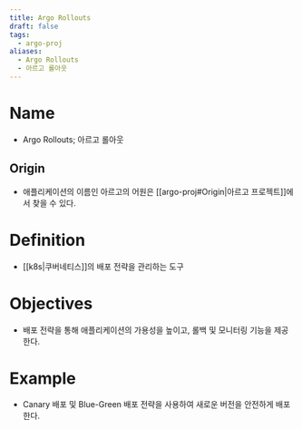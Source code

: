 ```yaml
---
title: Argo Rollouts
draft: false
tags:
  - argo-proj
aliases:
  - Argo Rollouts
  - 아르고 롤아웃
---
```

# Name
- Argo Rollouts; 아르고 롤아웃

## Origin
- 애플리케이션의 이름인 아르고의 어원은 [[argo-proj#Origin|아르고 프로젝트]]에서 찾을 수 있다.


# Definition
- [[k8s|쿠버네티스]]의 배포 전략을 관리하는 도구


# Objectives
- 배포 전략을 통해 애플리케이션의 가용성을 높이고, 롤백 및 모니터링 기능을 제공한다.


# Example
- Canary 배포 및 Blue-Green 배포 전략을 사용하여 새로운 버전을 안전하게 배포한다.
